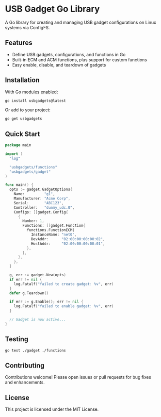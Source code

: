 # USB Gadget Go Library

A Go library for creating and managing USB gadget configurations on Linux systems via ConfigFS.

## Features

- Define USB gadgets, configurations, and functions in Go  
- Built-in ECM and ACM functions, plus support for custom functions  
- Easy enable, disable, and teardown of gadgets  

## Installation

With Go modules enabled:

```bash
go install usbgadgets@latest
```

Or add to your project:

```bash
go get usbgadgets
```

## Quick Start

```go
package main

import (
  "log"

  "usbgadgets/functions"
  "usbgadgets/gadget"
)

func main() {
  opts := gadget.GadgetOptions{
    Name:         "g1",
    Manufacturer: "Acme Corp",
    Serial:       "ABC123",
    Controller:   "dummy_udc.0",
    Configs: []gadget.Config{
      {
        Number: 1,
        Functions: []gadget.Function{
          functions.FunctionECM{
            InstanceName: "net0",
            DevAddr:      "02:00:00:00:00:02",
            HostAddr:     "02:00:00:00:00:01",
          },
        },
      },
    },
  }

  g, err := gadget.New(opts)
  if err != nil {
    log.Fatalf("failed to create gadget: %v", err)
  }
  defer g.Teardown()

  if err := g.Enable(); err != nil {
    log.Fatalf("failed to enable gadget: %v", err)
  }

  // Gadget is now active...
}
```

## Testing

```bash
go test ./gadget ./functions
```

## Contributing

Contributions welcome! Please open issues or pull requests for bug fixes and enhancements.

## License

This project is licensed under the MIT License.
